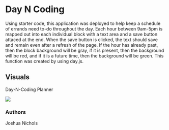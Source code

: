 # Day N Coding

Using starter code, this application was deployed to help keep a schedule of errands need to-do throughout the day. Each hour between 9am-5pm is mapped out into each individual block with a text area and a save button attaced at the end. When the save button is clicked, the text should save and remain even after a refresh of the page. If the hour has already past, then the block background will be gray, if it is present, then the background will be red, and if it is a future time, then the background will be green. This function was created by using day.js. 

## Visuals

<a><link href="https://joshon5.github.io/Day-N-Coding/">Day-N-Coding Planner</a>

<img src='Assets/2023-07-04%2012.43.05.gif'>

### Authors

Joshua Nichols
